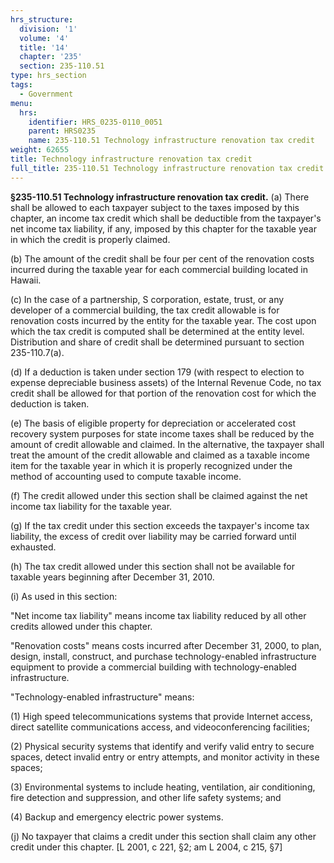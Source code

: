 ```yaml
---
hrs_structure:
  division: '1'
  volume: '4'
  title: '14'
  chapter: '235'
  section: 235-110.51
type: hrs_section
tags:
  - Government
menu:
  hrs:
    identifier: HRS_0235-0110_0051
    parent: HRS0235
    name: 235-110.51 Technology infrastructure renovation tax credit
weight: 62655
title: Technology infrastructure renovation tax credit
full_title: 235-110.51 Technology infrastructure renovation tax credit
---
```

**§235-110.51 Technology infrastructure renovation tax credit.** (a) There shall be allowed to each taxpayer subject to the taxes imposed by this chapter, an income tax credit which shall be deductible from the taxpayer's net income tax liability, if any, imposed by this chapter for the taxable year in which the credit is properly claimed.

(b) The amount of the credit shall be four per cent of the renovation costs incurred during the taxable year for each commercial building located in Hawaii.

(c) In the case of a partnership, S corporation, estate, trust, or any developer of a commercial building, the tax credit allowable is for renovation costs incurred by the entity for the taxable year. The cost upon which the tax credit is computed shall be determined at the entity level. Distribution and share of credit shall be determined pursuant to section 235-110.7(a).

(d) If a deduction is taken under section 179 (with respect to election to expense depreciable business assets) of the Internal Revenue Code, no tax credit shall be allowed for that portion of the renovation cost for which the deduction is taken.

(e) The basis of eligible property for depreciation or accelerated cost recovery system purposes for state income taxes shall be reduced by the amount of credit allowable and claimed. In the alternative, the taxpayer shall treat the amount of the credit allowable and claimed as a taxable income item for the taxable year in which it is properly recognized under the method of accounting used to compute taxable income.

(f) The credit allowed under this section shall be claimed against the net income tax liability for the taxable year.

(g) If the tax credit under this section exceeds the taxpayer's income tax liability, the excess of credit over liability may be carried forward until exhausted.

(h) The tax credit allowed under this section shall not be available for taxable years beginning after December 31, 2010.

(i) As used in this section:

"Net income tax liability" means income tax liability reduced by all other credits allowed under this chapter.

"Renovation costs" means costs incurred after December 31, 2000, to plan, design, install, construct, and purchase technology-enabled infrastructure equipment to provide a commercial building with technology-enabled infrastructure.

"Technology-enabled infrastructure" means:

(1) High speed telecommunications systems that provide Internet access, direct satellite communications access, and videoconferencing facilities;

(2) Physical security systems that identify and verify valid entry to secure spaces, detect invalid entry or entry attempts, and monitor activity in these spaces;

(3) Environmental systems to include heating, ventilation, air conditioning, fire detection and suppression, and other life safety systems; and

(4) Backup and emergency electric power systems.

(j) No taxpayer that claims a credit under this section shall claim any other credit under this chapter. [L 2001, c 221, §2; am L 2004, c 215, §7]